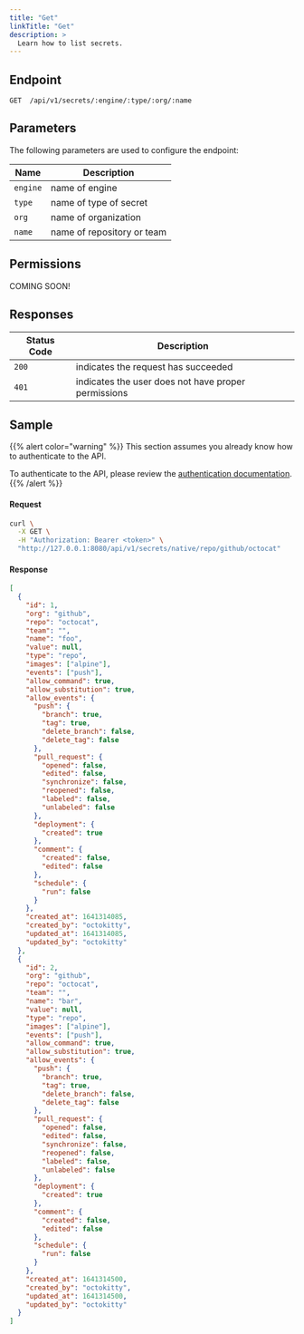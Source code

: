 ```yaml
---
title: "Get"
linkTitle: "Get"
description: >
  Learn how to list secrets.
---
```


## Endpoint

```
GET  /api/v1/secrets/:engine/:type/:org/:name
```

## Parameters

The following parameters are used to configure the endpoint:

| Name     | Description                |
| -------- | -------------------------- |
| `engine` | name of engine             |
| `type`   | name of type of secret     |
| `org`    | name of organization       |
| `name`   | name of repository or team |

## Permissions

COMING SOON!

## Responses

| Status Code | Description                                         |
| ----------- | --------------------------------------------------- |
| `200`       | indicates the request has succeeded                 |
| `401`       | indicates the user does not have proper permissions |

## Sample

{{% alert color="warning" %}}
This section assumes you already know how to authenticate to the API.

To authenticate to the API, please review the [authentication documentation](/docs/reference/api/authentication/).
{{% /alert %}}

#### Request

```sh
curl \
  -X GET \
  -H "Authorization: Bearer <token>" \
  "http://127.0.0.1:8080/api/v1/secrets/native/repo/github/octocat"
```

#### Response

```json
[
  {
    "id": 1,
    "org": "github",
    "repo": "octocat",
    "team": "",
    "name": "foo",
    "value": null,
    "type": "repo",
    "images": ["alpine"],
    "events": ["push"],
    "allow_command": true,
    "allow_substitution": true,
    "allow_events": {
      "push": {
        "branch": true,
        "tag": true,
        "delete_branch": false,
        "delete_tag": false
      },
      "pull_request": {
        "opened": false,
        "edited": false,
        "synchronize": false,
        "reopened": false,
        "labeled": false,
        "unlabeled": false
      },
      "deployment": {
        "created": true
      },
      "comment": {
        "created": false,
        "edited": false
      },
      "schedule": {
        "run": false
      }
    },
    "created_at": 1641314085,
    "created_by": "octokitty",
    "updated_at": 1641314085,
    "updated_by": "octokitty"
  },
  {
    "id": 2,
    "org": "github",
    "repo": "octocat",
    "team": "",
    "name": "bar",
    "value": null,
    "type": "repo",
    "images": ["alpine"],
    "events": ["push"],
    "allow_command": true,
    "allow_substitution": true,
    "allow_events": {
      "push": {
        "branch": true,
        "tag": true,
        "delete_branch": false,
        "delete_tag": false
      },
      "pull_request": {
        "opened": false,
        "edited": false,
        "synchronize": false,
        "reopened": false,
        "labeled": false,
        "unlabeled": false
      },
      "deployment": {
        "created": true
      },
      "comment": {
        "created": false,
        "edited": false
      },
      "schedule": {
        "run": false
      }
    },
    "created_at": 1641314500,
    "created_by": "octokitty",
    "updated_at": 1641314500,
    "updated_by": "octokitty"
  }
]
```
